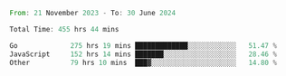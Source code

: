 <!--START_SECTION:waka-->

```rust
From: 21 November 2023 - To: 30 June 2024

Total Time: 455 hrs 44 mins

Go             275 hrs 19 mins █████████████░░░░░░░░░░░░   51.47 %
JavaScript     152 hrs 14 mins ███████░░░░░░░░░░░░░░░░░░   28.46 %
Other          79 hrs 10 mins  ███▓░░░░░░░░░░░░░░░░░░░░░   14.80 %
```

<!--END_SECTION:waka-->
